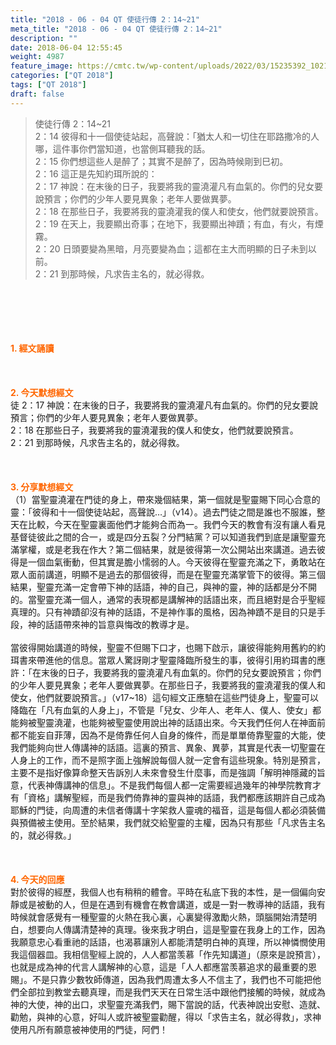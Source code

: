 ```yaml
---
title: "2018 - 06 - 04 QT 使徒行傳 2：14~21"
meta_title: "2018 - 06 - 04 QT 使徒行傳 2：14~21"
description: ""
date: 2018-06-04 12:55:45
weight: 4987
feature_image: https://cmtc.tw/wp-content/uploads/2022/03/15235392_10211799862337740_180693556567566654_o-1.webp
categories: ["QT 2018"]
tags: ["QT 2018"]
draft: false
---
```


<blockquote>使徒行傳 2：14~21<br />
2：14 彼得和十一個使徒站起，高聲說：「猶太人和一切住在耶路撒冷的人哪，這件事你們當知道，也當側耳聽我的話。<br />
2：15 你們想這些人是醉了；其實不是醉了，因為時候剛到巳初。<br />
2：16 這正是先知約珥所說的：<br />
2：17 神說：在末後的日子，我要將我的靈澆灌凡有血氣的。你們的兒女要說預言；你們的少年人要見異象；老年人要做異夢。<br />
2：18 在那些日子，我要將我的靈澆灌我的僕人和使女，他們就要說預言。<br />
2：19 在天上，我要顯出奇事；在地下，我要顯出神蹟；有血，有火，有煙霧。<br />
2：20 日頭要變為黑暗，月亮要變為血；這都在主大而明顯的日子未到以前。<br />
2：21 到那時候，凡求告主名的，就必得救。</blockquote><br />
&nbsp;<br />
<br />
&nbsp;<br />
<br />
<span style="color: #ff6600;"><strong>1. </strong><strong>經文誦讀</strong></span><br />
<br />
<span style="color: #ff6600;"><strong> </strong></span><br />
<br />
<span style="color: #ff6600;"><strong>2. 今天默想</strong><strong>經文<br />
</strong></span>徒 2：17 神說：在末後的日子，我要將我的靈澆灌凡有血氣的。你們的兒女要說預言；你們的少年人要見異象；老年人要做異夢。<br />
2：18 在那些日子，我要將我的靈澆灌我的僕人和使女，他們就要說預言。<br />
2：21 到那時候，凡求告主名的，就必得救。<br />
<br />
&nbsp;<br />
<br />
<span style="color: #ff6600;"><strong>3. 分享默想經文<br />
</strong></span>（1）當聖靈澆灌在門徒的身上，帶來幾個結果，第一個就是聖靈賜下同心合意的靈：「彼得和十一個使徒站起，高聲說…」（v14）。過去門徒之間是誰也不服誰，整天在比較，今天在聖靈裏面他們才能夠合而為一。我們今天的教會有沒有讓人看見基督徒彼此之間的合一，或是四分五裂？分門結黨？可以知道我們到底是讓聖靈充滿掌權，或是老我在作大？第二個結果，就是彼得第一次公開站出來講道。過去彼得是一個血氣衝動，但其實是膽小懦弱的人。今天彼得在聖靈充滿之下，勇敢站在眾人面前講道，明顯不是過去的那個彼得，而是在聖靈充滿掌管下的彼得。第三個結果，聖靈充滿一定會帶下神的話語，神的自己，與神的靈，神的話都是分不開的。當聖靈充滿一個人，通常的表現都是講解神的話語出來，而且絕對是合乎聖經真理的。只有神蹟卻沒有神的話語，不是神作事的風格，因為神蹟不是目的只是手段，神的話語帶來神的旨意與悔改的教導才是。<br />
<br />
當彼得開始講道的時候，聖靈不但賜下口才，也賜下啟示，讓彼得能夠用舊約的約珥書來帶進他的信息。當眾人驚訝剛才聖靈降臨所發生的事，彼得引用約珥書的應許：「在末後的日子，我要將我的靈澆灌凡有血氣的。你們的兒女要說預言；你們的少年人要見異象；老年人要做異夢。在那些日子，我要將我的靈澆灌我的僕人和使女，他們就要說預言。」（v17~18）這句經文正應驗在這些門徒身上，聖靈可以降臨在「凡有血氣的人身上」，不管是「兒女、少年人、老年人、僕人、使女」都能夠被聖靈澆灌，也能夠被聖靈使用說出神的話語出來。今天我們任何人在神面前都不能妄自菲薄，因為不是倚靠任何人自身的條件，而是單單倚靠聖靈的大能，使我們能夠向世人傳講神的話語。這裏的預言、異象、異夢，其實是代表一切聖靈在人身上的工作，而不是照字面上強解說每個人就一定會有這些現象。特別是預言，主要不是指好像算命整天告訴別人未來會發生什麼事，而是強調「解明神隱藏的旨意，代表神傳講神的信息」。不是我們每個人都一定需要經過幾年的神學院教育才有「資格」講解聖經，而是我們倚靠神的靈與神的話語，我們都應該期許自己成為耶穌的門徒，向周遭的未信者傳講十字架救人靈魂的福音，這是每個人都必須裝備與預備被主使用。至於結果，我們就交給聖靈的主權，因為只有那些「凡求告主名的，就必得救。」<br />
<br />
&nbsp;<br />
<br />
<span style="color: #ff6600;"><strong>4. 今天的回應<br />
</strong></span>對於彼得的經歷，我個人也有稍稍的體會。平時在私底下我的本性，是一個偏向安靜或是被動的人，但是在遇到有機會在教會講道，或是一對一教導神的話語，我有時候就會感覺有一種聖靈的火熱在我心裏，心裏變得激勵火熱，頭腦開始清楚明白，想要向人傳講清楚神的真理。後來我才明白，這是聖靈在我身上的工作，因為我願意忠心看重祂的話語，也渴慕讓別人都能清楚明白神的真理，所以神憐憫使用我這個器皿。我相信聖經上說的，人人都當羡慕「作先知講道」（原來是說預言），也就是成為神的代言人講解神的心意，這是「人人都應當羡慕追求的最重要的恩賜」。不是只靠少數牧師傳道，因為我們周遭太多人不信主了，我們也不可能把他們全部拉到教堂去聽真理，而是我們天天在日常生活中跟他們接觸的時候，就成為神的大使，神的出口，求聖靈充滿我們，賜下當說的話，代表神說出安慰、造就、勸勉，與神的心意，好叫人或許被聖靈勸醒，得以「求告主名，就必得救」，求神使用凡所有願意被神使用的門徒，阿們！<br />
<br />
&nbsp;
        